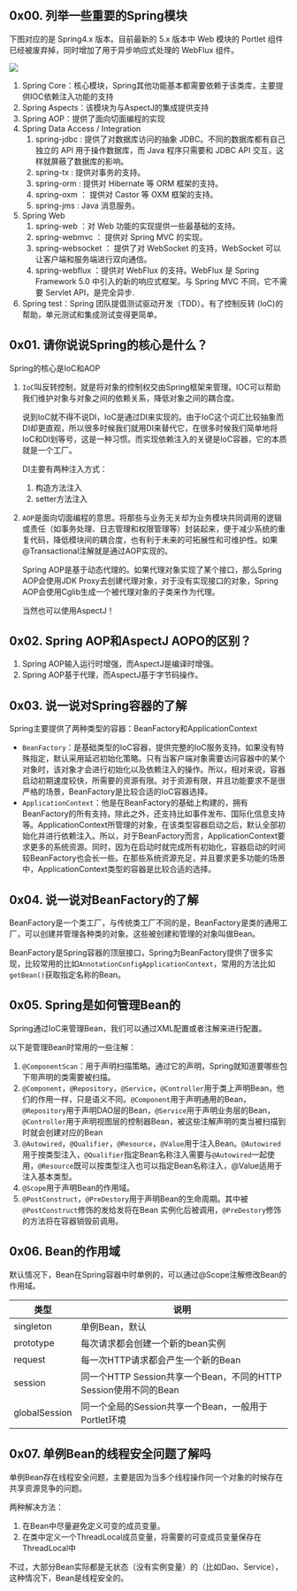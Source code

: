 ## 0x00. 列举一些重要的Spring模块

下图对应的是 Spring4.x 版本。目前最新的 5.x 版本中 Web 模块的 Portlet 组件已经被废弃掉，同时增加了用于异步响应式处理的 WebFlux 组件。

![](https://vingkin-1304361015.cos.ap-shanghai.myqcloud.com/interview/e0c60b4606711fc4a0b6faf03230247a.png)

1. Spring Core：核心模块，Spring其他功能基本都需要依赖于该类库，主要提供IOC依赖注入功能的支持
2. Spring Aspects：该模块为与AspectJ的集成提供支持
3. Spring AOP：提供了面向切面编程的实现
4. Spring Data Access / Integration
   1. spring-jdbc : 提供了对数据库访问的抽象 JDBC。不同的数据库都有自己独立的 API 用于操作数据库，而 Java 程序只需要和 JDBC API 交互，这样就屏蔽了数据库的影响。
   2. spring-tx : 提供对事务的支持。
   3. spring-orm : 提供对 Hibernate 等 ORM 框架的支持。
   4. spring-oxm ： 提供对 Castor 等 OXM 框架的支持。
   5. spring-jms : Java 消息服务。
5. Spring Web
   1. spring-web ：对 Web 功能的实现提供一些最基础的支持。
   2. spring-webmvc ： 提供对 Spring MVC 的实现。
   3. spring-websocket ： 提供了对 WebSocket 的支持，WebSocket 可以让客户端和服务端进行双向通信。
   4. spring-webflux ：提供对 WebFlux 的支持。WebFlux 是 Spring Framework 5.0 中引入的新的响应式框架。与 Spring MVC 不同，它不需要 Servlet API，是完全异步.
6. Spring test：Spring 团队提倡测试驱动开发（TDD）。有了控制反转 (IoC)的帮助，单元测试和集成测试变得更简单。

## 0x01. 请你说说Spring的核心是什么？

Spring的核心是IoC和AOP

1. `IoC`叫反转控制，就是将对象的控制权交由Spring框架来管理。IOC可以帮助我们维护对象与对象之间的依赖关系，降低对象之间的耦合度。

   说到IoC就不得不说DI，IoC是通过DI来实现的。由于IoC这个词汇比较抽象而DI却更直观，所以很多时候我们就用DI来替代它，在很多时候我们简单地将IoC和DI划等号，这是一种习惯。而实现依赖注入的关键是IoC容器，它的本质就是一个工厂。

   DI主要有两种注入方式：

   1. 构造方法注入
   2. setter方法注入

2. `AOP`是面向切面编程的意思。将那些与业务无关却为业务模块共同调用的逻辑或责任（如事务处理、日志管理和权限管理等）封装起来，便于减少系统的重复代码，降低模块间的耦合度，也有利于未来的可拓展性和可维护性。如果@Transactional注解就是通过AOP实现的。

   Spring AOP是基于动态代理的。如果代理对象实现了某个接口，那么Spring AOP会使用JDK Proxy去创建代理对象，对于没有实现接口的对象，Spring AOP会使用Cglib生成一个被代理对象的子类来作为代理。

   当然也可以使用AspectJ！

## 0x02. Spring AOP和AspectJ AOPO的区别？

1. Spring AOP输入运行时增强，而AspectJ是编译时增强。
2. Spring AOP基于代理，而AspectJ基于字节码操作。

## 0x03. 说一说对Spring容器的了解

Spring主要提供了两种类型的容器：BeanFactory和ApplicationContext

* `BeanFactory`：是基础类型的IoC容器，提供完整的IoC服务支持。如果没有特殊指定，默认采用延迟初始化策略。只有当客户端对象需要访问容器中的某个对象时，该对象才会进行初始化以及依赖注入的操作。所以，相对来说，容器启动初期速度较快，所需要的资源有限。对于资源有限，并且功能要求不是很严格的场景，BeanFactory是比较合适的IoC容器选择。
* `ApplicationContext`：他是在BeanFactory的基础上构建的，拥有BeanFactory的所有支持。除此之外，还支持比如事件发布、国际化信息支持等。ApplicationContext所管理的对象，在该类型容器启动之后，默认全部初始化并进行依赖注入。所以，对于BeanFactory而言，ApplicationContext要求更多的系统资源。同时，因为在启动时就完成所有初始化，容器启动的时间较BeanFactory也会长一些。在那些系统资源充足，并且要求更多功能的场景中，ApplicationContext类型的容器是比较合适的选择。

## 0x04. 说一说对BeanFactory的了解

BeanFactory是一个类工厂，与传统类工厂不同的是，BeanFactory是类的通用工厂，可以创建并管理各种类的对象。这些被创建和管理的对象叫做Bean。

BeanFactory是Spring容器的顶层接口，Spring为BeanFactory提供了很多实现，比较常用的比如`AnnotationConfigApplicationContext`，常用的方法比如`getBean()`获取指定名称的Bean。

## 0x05. Spring是如何管理Bean的

Spring通过IoC来管理Bean，我们可以通过XML配置或者注解来进行配置。

以下是管理Bean时常用的一些注解：

1. `@ComponentScan`：用于声明扫描策略。通过它的声明，Spring就知道要哪些包下带声明的类需要被扫描。
2. `@Component`，`@Repository`，`@Service`，`@Controller`用于类上声明Bean，他们的作用一样，只是语义不同。`@Component`用于声明通用的Bean，`@Repository`用于声明DAO层的Bean，`@Service`用于声明业务层的Bean，`@Controller`用于声明视图层的控制器Bean，被这些注解声明的类当被扫描到时就会创建对应的Bean
3. `@Autowired`，`@Qualifier`，`@Resource`，`@Value`用于注入Bean。`@Autowired`用于按类型注入，`@Qualifier`指定Bean名称注入需要与`@Autowired`一起使用，`@Resource`既可以按类型注入也可以指定Bean名称注入，@Value适用于注入基本类型。
4. `@Scope`用于声明Bean的作用域。
5. `@PostConstruct`，`@PreDestory`用于声明Bean的生命周期。其中被`@PostConstruct`修饰的发给发将在Bean 实例化后被调用，`@PreDestory`修饰的方法将在容器销毁前调用。

## 0x06. Bean的作用域

默认情况下，Bean在Spring容器中时单例的，可以通过@Scope注解修改Bean的作用域。

| 类型          | 说明                                                         |
| ------------- | ------------------------------------------------------------ |
| singleton     | 单例Bean，默认                                               |
| prototype     | 每次请求都会创建一个新的bean实例                             |
| request       | 每一次HTTP请求都会产生一个新的Bean                           |
| session       | 同一个HTTP Session共享一个Bean，不同的HTTP Session使用不同的Bean |
| globalSession | 同一个全局的Session共享一个Bean，一般用于Portlet环境         |

## 0x07. 单例Bean的线程安全问题了解吗

单例Bean存在线程安全问题，主要是因为当多个线程操作同一个对象的时候存在共享资源竞争的问题。

两种解决方法：

1. 在Bean中尽量避免定义可变的成员变量。
2. 在类中定义一个ThreadLocal成员变量，将需要的可变成员变量保存在ThreadLocal中

不过，大部分Bean实际都是无状态（没有实例变量）的（比如Dao、Service），这种情况下，Bean是线程安全的。

